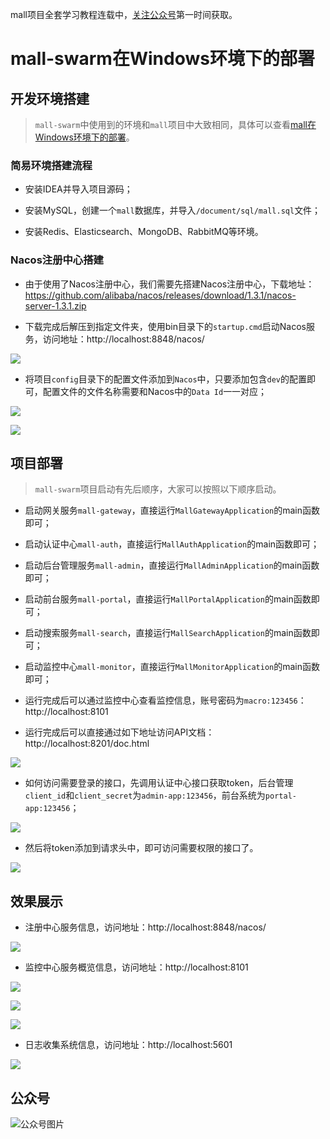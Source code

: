mall项目全套学习教程连载中，[关注公众号](#公众号)第一时间获取。

# mall-swarm在Windows环境下的部署

## 开发环境搭建

> `mall-swarm`中使用到的环境和`mall`项目中大致相同，具体可以查看[mall在Windows环境下的部署](http://www.macrozheng.com/#/deploy/mall_deploy_windows)。

### 简易环境搭建流程

- 安装IDEA并导入项目源码；

- 安装MySQL，创建一个`mall`数据库，并导入`/document/sql/mall.sql`文件；

- 安装Redis、Elasticsearch、MongoDB、RabbitMQ等环境。

### Nacos注册中心搭建

- 由于使用了Nacos注册中心，我们需要先搭建Nacos注册中心，下载地址：https://github.com/alibaba/nacos/releases/download/1.3.1/nacos-server-1.3.1.zip

- 下载完成后解压到指定文件夹，使用bin目录下的`startup.cmd`启动Nacos服务，访问地址：http://localhost:8848/nacos/

![](../images/swarm_deploy_windows_01.png)

- 将项目`config`目录下的配置文件添加到`Nacos`中，只要添加包含`dev`的配置即可，配置文件的文件名称需要和Nacos中的`Data Id`一一对应；

![](../images/swarm_deploy_windows_02.png)

![](../images/swarm_deploy_windows_03.png)

## 项目部署

> `mall-swarm`项目启动有先后顺序，大家可以按照以下顺序启动。

- 启动网关服务`mall-gateway`，直接运行`MallGatewayApplication`的main函数即可；

- 启动认证中心`mall-auth`，直接运行`MallAuthApplication`的main函数即可；

- 启动后台管理服务`mall-admin`，直接运行`MallAdminApplication`的main函数即可；

- 启动前台服务`mall-portal`，直接运行`MallPortalApplication`的main函数即可；

- 启动搜索服务`mall-search`，直接运行`MallSearchApplication`的main函数即可；

- 启动监控中心`mall-monitor`，直接运行`MallMonitorApplication`的main函数即可；

- 运行完成后可以通过监控中心查看监控信息，账号密码为`macro:123456`：http://localhost:8101

- 运行完成后可以直接通过如下地址访问API文档：http://localhost:8201/doc.html

![](../images/swarm_deploy_windows_04.png)

- 如何访问需要登录的接口，先调用认证中心接口获取token，后台管理`client_id`和`client_secret`为`admin-app:123456`，前台系统为`portal-app:123456`；

![](../images/swarm_deploy_windows_05.png)

- 然后将token添加到请求头中，即可访问需要权限的接口了。

![](../images/swarm_deploy_windows_06.png)

## 效果展示

- 注册中心服务信息，访问地址：http://localhost:8848/nacos/

![](../images/swarm_deploy_windows_07.png)

- 监控中心服务概览信息，访问地址：http://localhost:8101

![](../images/swarm_deploy_windows_08.png)

![](../images/swarm_deploy_windows_09.png)

![](../images/swarm_deploy_windows_10.png)

- 日志收集系统信息，访问地址：http://localhost:5601

![](../images/swarm_deploy_windows_11.png)

## 公众号

![公众号图片](http://macro-oss.oss-cn-shenzhen.aliyuncs.com/mall/banner/qrcode_for_macrozheng_258.jpg)


